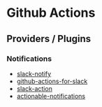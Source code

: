 # Github Actions

## Providers / Plugins

### Notifications

- [slack-notify](https://github.com/marketplace/actions/slack-notify)
- [github-actions-for-slack](https://github.com/marketplace/actions/github-action-for-slack)
- [slack-action](https://github.com/abinoda/slack-action)
- [actionable-notifications](https://github.com/slackapi/template-actionable-notifications)
